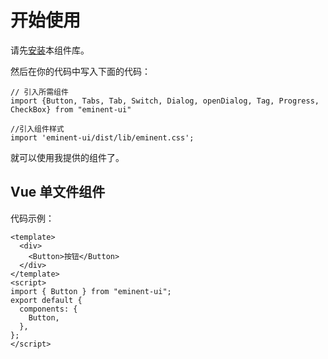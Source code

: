 # 开始使用

请先[安装](#/doc/install)本组件库。

然后在你的代码中写入下面的代码：

```
// 引入所需组件
import {Button, Tabs, Tab, Switch, Dialog, openDialog, Tag, Progress, CheckBox} from "eminent-ui"

//引入组件样式
import 'eminent-ui/dist/lib/eminent.css';
```

就可以使用我提供的组件了。

## Vue 单文件组件

代码示例：

```
<template>
  <div>
    <Button>按钮</Button>
  </div>
</template>
<script>
import { Button } from "eminent-ui";
export default {
  components: {
    Button,
  },
};
</script>
```

